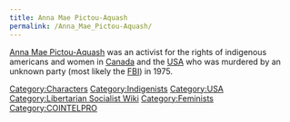 ```yaml
---
title: Anna Mae Pictou-Aquash
permalink: /Anna_Mae_Pictou-Aquash/
---
```


[Anna Mae Pictou-Aquash](Anna_Mae_Pictou-Aquash "wikilink") was an
activist for the rights of indigenous americans and women in
[Canada](Canada "wikilink") and the
[USA](United_States_of_America "wikilink") who was murdered by an
unknown party (most likely the
[FBI](Federal_Bureau_of_Investigation "wikilink")) in 1975.

[Category:Characters](Category:Characters "wikilink")
[Category:Indigenists](Category:Indigenists "wikilink")
[Category:USA](Category:USA "wikilink") [Category:Libertarian Socialist
Wiki](Category:Libertarian_Socialist_Wiki "wikilink")
[Category:Feminists](Category:Feminists "wikilink")
[Category:COINTELPRO](Category:COINTELPRO "wikilink")